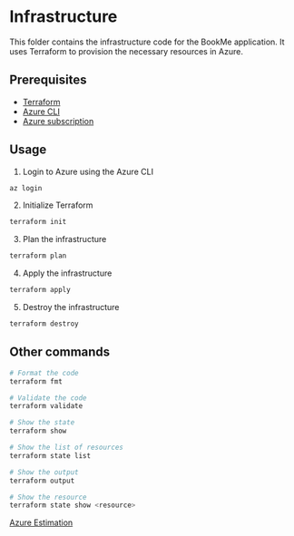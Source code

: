 # Infrastructure

This folder contains the infrastructure code for the BookMe application. It uses Terraform to provision the necessary resources in Azure.

## Prerequisites

- [Terraform](https://www.terraform.io/downloads)
- [Azure CLI](https://docs.microsoft.com/en-us/cli/azure/install-azure-cli)
- [Azure subscription](https://azure.microsoft.com/en-us/free/)

## Usage

1. Login to Azure using the Azure CLI

```bash
az login
```

2. Initialize Terraform

```bash
terraform init
```

3. Plan the infrastructure

```bash
terraform plan
```

4. Apply the infrastructure

```bash
terraform apply
```

5. Destroy the infrastructure

```bash
terraform destroy
```

## Other commands

```bash
# Format the code
terraform fmt

# Validate the code
terraform validate

# Show the state
terraform show

# Show the list of resources
terraform state list

# Show the output
terraform output

# Show the resource
terraform state show <resource>
```

[Azure Estimation](https://azure.com/e/4aefaf11653e4e6894695f18fdee782b)
